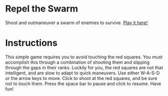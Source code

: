# Repel the Swarm
Shoot and outmaneuver a swarm of enemies to survive. [Play it here!](http://dioxbow.github.io/repel-the-swarm/)

# Instructions
This simple game requires you to avoid touching the red squares. You must accomplish this through a combination of shooting them and slipping through the gaps in their ranks. Luckily for you, the red squares are not that intelligent, and are slow to adapt to quick maneuvers. Use either W-A-S-D or the arrow keys to move. Click to shoot at the red squares, and be sure not to touch them. Press the space bar to pause and click to resume. Have fun!
